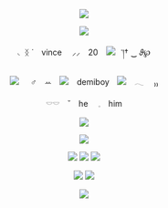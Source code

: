 <p align="center">
<img src="https://64.media.tumblr.com/6970d09ee6f20e560716330eda3f802e/e7f0da6b4a623da9-26/s400x600/e4231df13115c8450fea7cc2c530214b183e4cec.pnj">

<p align="center">
<img src="https://64.media.tumblr.com/fb6e31e1ceb5ce224f5ff4ec7f75c3d3/f1c8226937adda9e-59/s250x400/57255d6817bb8b1e1910e199932b7fe805d7cb0e.gifv">

<p align="center">
◟ ᛝ ˙　vince　 ⸝⸝　20　<img src="https://64.media.tumblr.com/685d21a8fc3b20b2c88b7d1c2f85f425/952542f4524ddce2-71/s75x75_c1/c8387f789e98c750d68fea8a18c45706df20f6a1.gifv">⠀་།† ‿ 𝜗℘
<p align="center">
<img src="https://64.media.tumblr.com/12504f23c83dde3821e06c998a75b64f/34032e69611f17da-28/s75x75_c1/9969d6c45095bb4aa8f9717cdc3adf6d4af440f3.gifv">⠀⠀♂️　ꕀ　<img src="https://64.media.tumblr.com/328df62ba8a273d71398b9b764bee951/d1bd9a001994ae40-aa/s75x75_c1/e78ffb1ae36488960cf4a3e2b028365d1430bc8d.gifv">　demiboy　<img src="https://64.media.tumblr.com/fb237c308b0d75652d48816aeeee716e/34032e69611f17da-31/s75x75_c1/15dfac1a087324a3e3eb481a4895e4eb36a21218.gifv">　𓂃 　₎₎
<p align="center">
𓎠𓎠　˘　he　 𓈒　him　　

<p align="center">
<img src="https://64.media.tumblr.com/601cd480345fe95758c15d736f85e8fc/7f0dfe165277a14d-d6/s400x600/87a9ecc6499b03977f49e2e151bf08cfc56228fb.pnj">
<p align="center">
<img src="https://64.media.tumblr.com/defa0c86839591442e5b07e56311329e/7f0dfe165277a14d-d5/s250x400/87eea454e72c3b714116b6c6ba03c7f34b8ce68a.gifv">

<p align="center">
<img src="https://64.media.tumblr.com/7bf43b68280e65f1a09aa68176aa3f83/fc95b14e055cc352-3d/s75x75_c1/044547cbfb2d21ff58924b4befc19eb4d6c67e10.gifv">
<img src="https://64.media.tumblr.com/b258816bf6c738f31f3e5a46054a3693/1925423831a33610-fe/s75x75_c1/0b5276ba32fbcb2b43e61d4ddf5a50f563db77df.gifv">
<img src="https://64.media.tumblr.com/508d1a1f5ef8f6e6202ca422fae972a7/fc95b14e055cc352-9f/s100x200/d2edb9b6316845b623d6ab555ddfbb51513ed53d.gifv">
<p align="center">
<img src="https://64.media.tumblr.com/1f0dc6bcdd25c5c9298048d7a89b3ca5/fffa3e8c92524566-b6/s75x75_c1/7371fec63ea46d0d2b46031d5a6b9f07d0b06339.webp"> <img src="https://64.media.tumblr.com/3b2ea74b5d48da48e0cb99b1b29205bc/fffa3e8c92524566-91/s75x75_c1/9e1929469d422d192d36ff67506929d5c06b41a9.webp">

<p align="center">
<img src="https://64.media.tumblr.com/dd10a45fbc5b83ac748d742e82cfc529/7cf2e17a364c4f85-fe/s400x600/43ee63e5e7d148ae35c34526ead47601000e7bdc.pnj">
